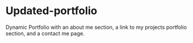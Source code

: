# Updated-portfolio
Dynamic Portfolio with an about me section, a link to my projects portfolio section, and a contact me page.
